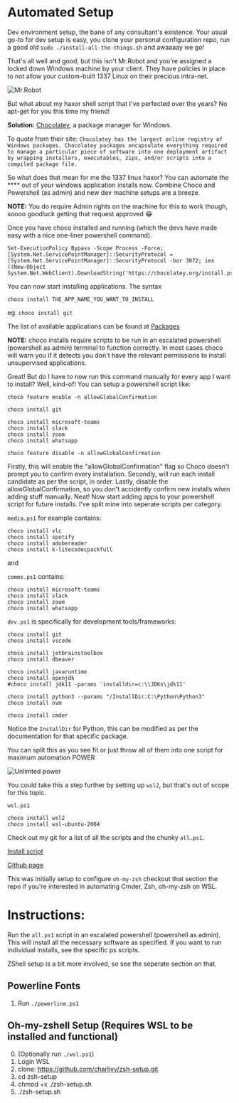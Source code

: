 # Automated Setup

Dev environment setup, the bane of any consultant's existence. 
Your usual go-to for dev setup is easy, you clone your personal configuration repo, run a good old `sudo ./install-all-the-things.sh` and awaaaay we go! 

That's all well and good, but this isn't Mr.Robot and you're assigned a locked down Windows machine by your client. They have policies in place to not allow your custom-built 1337 Linux on their precious intra-net. 

![Mr.Robot](https://media.giphy.com/media/l0K4ovRrRJSs1A4XS/giphy.gif)


But what about my haxor shell script that I've perfected over the years? No apt-get for you this time my friend!

**Solution:** [Chocolatey](https://community.chocolatey.org/), a package manager for Windows.

To quote from their site: `Chocolatey has the largest online registry of Windows packages. Chocolatey packages encapsulate everything required to manage a particular piece of software into one deployment artifact by wrapping installers, executables, zips, and/or scripts into a compiled package file.`

So what does that mean for me the 1337 linux haxor?
You can automate the **** out of your windows application installs now.
Combine Choco and Powershell (as admin) and new dev machine setups are a breeze.

**NOTE:** You do require Admin rights on the machine for this to work though, soooo goodluck getting that request approved 😂

Once you have choco installed and running (which the devs have made easy with a nice one-liner powershell command). 
```
Set-ExecutionPolicy Bypass -Scope Process -Force; [System.Net.ServicePointManager]::SecurityProtocol = [System.Net.ServicePointManager]::SecurityProtocol -bor 3072; iex ((New-Object System.Net.WebClient).DownloadString('https://chocolatey.org/install.ps1'))
```

You can now start installing applications.
The syntax 

`choco install THE_APP_NAME_YOU_WANT_TO_INSTALL`

eg. `choco install git`

The list of available applications can be found at [Packages](https://community.chocolatey.org/packages)

**NOTE:** choco installs require scripts to be run in an escalated powershell (powershell as admin) terminal to function correctly. In most cases choco will warn you if it detects you don't have the relevant permissions to install unsupervised applications.

Great! But do I have to now run this command manually for every app I want to install? Well, kind-of! 
You can setup a powershell script like:

```
choco feature enable -n allowGlobalConfirmation

choco install git

choco install microsoft-teams
choco install slack
choco install zoom
choco install whatsapp

choco feature disable -n allowGlobalConfirmation
```

Firstly, this will enable the "allowGlobalConfirmation" flag so Choco doesn't prompt you to confirm every installation.
Secondly, will run each install candidate as per the script, in order.
Lastly, disable the allowGlobalConfirmation, so you don't accidently confirm new installs when adding stuff manually.
Neat! Now start adding apps to your powershell script for future installs. I've split mine into seperate scripts per category.

`media.ps1` for example contains:

```
choco install vlc
choco install spotify
choco install adobereader
choco install k-litecodecpackfull
``` 
and 

`comms.ps1` contains:

```
choco install microsoft-teams
choco install slack
choco install zoom
choco install whatsapp
```

`dev.ps1` is specifically for development tools/frameworks:

```
choco install git
choco install vscode 

choco install jetbrainstoolbox
choco install dbeaver

choco install javaruntime
choco install openjdk
#choco install jdk11 -params 'installdir=c:\\JDKs\jdk11'

choco install python3 --params "/InstallDir:C:\Python\Python3"
choco install nvm

choco install cmder
```
Notice the `InstallDir` for Python, this can be modified as per the documentation for that specific package.


You can split this as you see fit or just throw all of them into one script for maximum automation POWER 

![Unlimted power](https://media.giphy.com/media/3o84sq21TxDH6PyYms/giphy.gif)

You could take this a step further by setting up `wsl2`, but that's out of scope for this topic.

`wsl.ps1` 

```
choco install wsl2
choco install wsl-ubuntu-2004
```

Check out my git for a list of all the scripts and the chunky `all.ps1`. 

[Install script](https://github.com/charljvv/zsh-setup/blob/main/all.ps1)

[Github page](https://github.com/charljvv/zsh-setup)

This was initially setup to configure `oh-my-zsh` checkout that section the repo if you're interested in automating Cmder, Zsh, oh-my-zsh on WSL.

# Instructions:
Run the `all.ps1` script in an escalated powershell (powershell as admin).
This will install all the necessary software as specified.
If you want to run individual installs, see the specific ps scripts.

ZShell setup is a bit more involved, so see the seperate section on that.

## Powerline Fonts
1. Run `./powerline.ps1`

## Oh-my-zshell Setup (Requires WSL to be installed and functional)
0. (Optionally run `./wsl.ps1`)
1. Login WSL
2. clone: https://github.com/charljvv/zsh-setup.git
3. cd zsh-setup
4. chmod +x ./zsh-setup.sh
5. ./zsh-setup.sh



